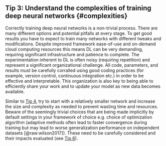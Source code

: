 ## Tip 3: Understand the complexities of training deep neural networks {#complexities}

Correctly training deep neural networks is a non-trivial process.
There are many different options and potential pitfalls at every stage.
To get good results you have to expect to train many networks with
different tweaks and modifications.
Despite improved framework ease-of-use and on-demand cloud computing resources
this means DL can be very demanding, requiring significant
infrastructure and patience to complete.
The experimentation inherent to DL is often noisy (requiring repetition) and
represent a significant organizational challenge.
All code, parameters, and results must be carefully corralled using good
coding practices (for example, version control, continuous integration etc.) in order to 
be effective and interpretable.
This organization is also key to being able to efficiently share your work
and to update your model as new data becomes available. 


Similar to [Tip 4](#baselines), try to start with a relatively smaller network
and increase the size and complexity as needed to prevent wasting time and 
resources. 
Beware of the seemingly trivial choices that are being made implicitly by 
default settings in your framework of choice e.g. choice of optimization algorithm
(adaptive methods often lead to faster convergence during training but may lead to worse generalization performance on independent datasets [@raw:wilson2017]).
These need to be carefully considered and their impacts evaluated (see [Tip 6](#hyperparameters)).
